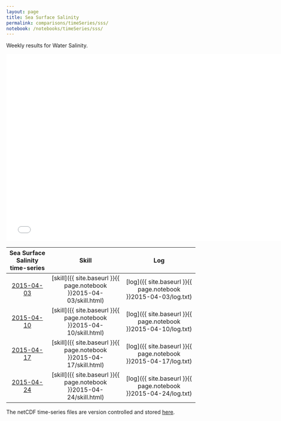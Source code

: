 ```yaml
---
layout: page
title: Sea Surface Salinity
permalink: comparisons/timeSeries/sss/
notebook: /notebooks/timeSeries/sss/
---
```


Weekly results for Water Salinity.

<iframe width="750" height="500" frameBorder="0" src="{{ site.baseurl }}{{ page.notebook }}2015-04-24/mapa.html" name="iframe"> <p>Your browser does not support iframes.</p> </iframe>


| Sea Surface Salinity time-series                                                                   | Skill                                                                | Log                                                            |
|:--------------------------------------------------------------------------------------------------:|:--------------------------------------------------------------------:|:--------------------------------------------------------------:|
| <a href="{{ site.baseurl }}{{ page.notebook }}2015-04-03/mapa.html" target="iframe">2015-04-03</a> | [skill]({{ site.baseurl }}{{ page.notebook }}2015-04-03/skill.html)  | [log]({{ site.baseurl }}{{ page.notebook }}2015-04-03/log.txt) |
| <a href="{{ site.baseurl }}{{ page.notebook }}2015-04-10/mapa.html" target="iframe">2015-04-10</a> | [skill]({{ site.baseurl }}{{ page.notebook }}2015-04-10/skill.html)  | [log]({{ site.baseurl }}{{ page.notebook }}2015-04-10/log.txt) |
| <a href="{{ site.baseurl }}{{ page.notebook }}2015-04-17/mapa.html" target="iframe">2015-04-17</a> | [skill]({{ site.baseurl }}{{ page.notebook }}2015-04-17/skill.html)  | [log]({{ site.baseurl }}{{ page.notebook }}2015-04-17/log.txt) |
| <a href="{{ site.baseurl }}{{ page.notebook }}2015-04-24/mapa.html" target="iframe">2015-04-24</a> | [skill]({{ site.baseurl }}{{ page.notebook }}2015-04-24/skill.html)  | [log]({{ site.baseurl }}{{ page.notebook }}2015-04-24/log.txt) |

The netCDF time-series files are version controlled and stored [here](https://github.com/ocefpaf/secoora/tree/gh-pages/notebooks/timeSeries/sss).

